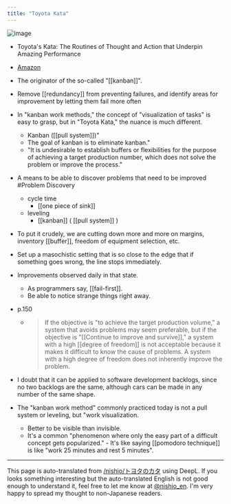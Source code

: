 ```yaml
---
title: "Toyota Kata"
---
```


![image](https://gyazo.com/cedaabea6ced7019099b61b3b2dab5d8/thumb/1000)
- Toyota's Kata: The Routines of Thought and Action that Underpin Amazing Performance
- [Amazon](http://amzn.to/2wSe6Jm)
- The originator of the so-called "[[kanban]]".
- Remove [[redundancy]] from preventing failures, and identify areas for improvement by letting them fail more often

- In "kanban work methods," the concept of "visualization of tasks" is easy to grasp, but in "Toyota Kata," the nuance is much different.
    - Kanban ([[pull system]])"
    - The goal of kanban is to eliminate kanban."
    - "It is undesirable to establish buffers or flexibilities for the purpose of achieving a target production number, which does not solve the problem or improve the process."

- A means to be able to discover problems that need to be improved #Problem Discovery
    - cycle time
        - [[one piece of sink]]
    - leveling
        - [[kanban]] ( [[pull system]] )
- To put it crudely, we are cutting down more and more on margins, inventory [[buffer]], freedom of equipment selection, etc.
- Set up a masochistic setting that is so close to the edge that if something goes wrong, the line stops immediately.
- Improvements observed daily in that state.
    - As programmers say, [[fail-first]].
    - Be able to notice strange things right away.

- p.150
    - > If the objective is "to achieve the target production volume," a system that avoids problems may seem preferable, but if the objective is "[[Continue to improve and survive]]," a system with a high [[degree of freedom]] is not acceptable because it makes it difficult to know the cause of problems. A system with a high degree of freedom does not inherently improve the problem.

- I doubt that it can be applied to software development backlogs, since no two backlogs are the same, although cars can be made in any number of the same shape.
- The "kanban work method" commonly practiced today is not a pull system or leveling, but "work visualization.
    - Better to be visible than invisible.
    - It's a common "phenomenon where only the easy part of a difficult concept gets popularized."
            - It's like saying [[pomodoro technique]] is like "work 25 minutes and rest 5 minutes".

---
This page is auto-translated from [/nishio/トヨタのカタ](https://scrapbox.io/nishio/トヨタのカタ) using DeepL. If you looks something interesting but the auto-translated English is not good enough to understand it, feel free to let me know at [@nishio_en](https://twitter.com/nishio_en). I'm very happy to spread my thought to non-Japanese readers.
